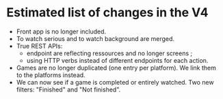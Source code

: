 # Estimated list of changes in the V4

* Front app is no longer included.
* To watch serious and to watch background are merged.
* True REST APIs:
  * endpoint are reflecting ressources and no longer screens ;
  * using HTTP verbs instead of different endpoints for each action.
* Games are no longer duplicated (one entry per platform). We link them to the platforms instead.
* We can now see if a game is completed or entirely watched. Two new filters: "Finished" and "Not finished".
